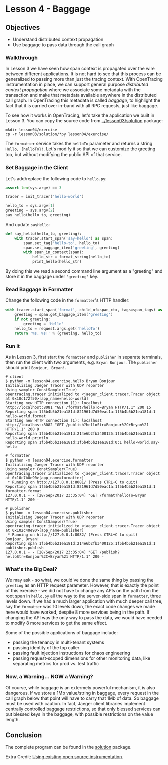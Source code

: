 # Lesson 4 - Baggage

## Objectives

* Understand distributed context propagation
* Use baggage to pass data through the call graph

### Walkthrough

In Lesson 3 we have seen how span context is propagated over the wire between different applications.
It is not hard to see that this process can be generalized to passing more than just the tracing context.
With OpenTracing instrumentation in place, we can support general purpose _distributed context propagation_
where we associate some metadata with the transaction and make that metadata available anywhere in the
distributed call graph. In OpenTracing this metadata is called _baggage_, to highlight the fact that
it is carried over in-band with all RPC requests, just like baggage.

To see how it works in OpenTracing, let's take the application we built in Lesson 3. You can copy the source
code from [../lesson03/solution](../lesson03/solution) package:

```
mkdir lesson04/exercise
cp -r lesson03/solution/*py lesson04/exercise/
```

The `formatter` service takes the `helloTo` parameter and returns a string `Hello, {helloTo}!`. Let's modify
it so that we can customize the greeting too, but without modifying the public API of that service.

### Set Baggage in the Client

Let's add/replace the following code to `hello.py`:

```python
assert len(sys.argv) == 3

tracer = init_tracer('hello-world')

hello_to = sys.argv[1]
greeting = sys.argv[2]
say_hello(hello_to, greeting)
```

And update `sayHello`:

```python
def say_hello(hello_to, greeting):
    with tracer.start_span('say-hello') as span:
        span.set_tag('hello-to', hello_to)
        span.set_baggage_item('greeting', greeting)
        with span_in_context(span):
            hello_str = format_string(hello_to)
            print_hello(hello_str)
```

By doing this we read a second command line argument as a "greeting" and store it in the baggage under `'greeting'` key.

### Read Baggage in Formatter

Change the following code in the `formatter`'s HTTP handler:

```python
with tracer.start_span('format', child_of=span_ctx, tags=span_tags) as span:
    greeting = span.get_baggage_item('greeting')
    if not greeting:
        greeting = 'Hello'
    hello_to = request.args.get('helloTo')
    return '%s, %s!' % (greeting, hello_to)
```

### Run it

As in Lesson 3, first start the `formatter` and `publisher` in separate terminals, then run the client
with two arguments, e.g. `Bryan Bonjour`. The `publisher` should print `Bonjour, Bryan!`.

```
# client
$ python -m lesson04.exercise.hello Bryan Bonjour
Initializing Jaeger Tracer with UDP reporter
Using sampler ConstSampler(True)
opentracing.tracer initialized to <jaeger_client.tracer.Tracer object at 0x10c172f50>[app_name=hello-world]
Starting new HTTP connection (1): localhost
http://localhost:8081 "GET /format?helloTo=Bryan HTTP/1.1" 200 15
Reporting span 1f5b4b5b21ea181d:821961d7d50eac1a:1f5b4b5b21ea181d:1 hello-world.format
Starting new HTTP connection (1): localhost
http://localhost:8082 "GET /publish?helloStr=Bonjour%2C+Bryan%21 HTTP/1.1" 200 9
Reporting span 1f5b4b5b21ea181d:214e6b2fb3400125:1f5b4b5b21ea181d:1 hello-world.println
Reporting span 1f5b4b5b21ea181d:1f5b4b5b21ea181d:0:1 hello-world.say-hello

# formatter
$ python -m lesson04.exercise.formatter
Initializing Jaeger Tracer with UDP reporter
Using sampler ConstSampler(True)
opentracing.tracer initialized to <jaeger_client.tracer.Tracer object at 0x10c7b0e90>[app_name=formatter]
 * Running on http://127.0.0.1:8081/ (Press CTRL+C to quit)
Reporting span 1f5b4b5b21ea181d:821961d7d50eac1a:1f5b4b5b21ea181d:1 formatter.format
127.0.0.1 - - [28/Sep/2017 23:35:04] "GET /format?helloTo=Bryan HTTP/1.1" 200 -

# publisher
$ python -m lesson04.exercise.publisher
Initializing Jaeger Tracer with UDP reporter
Using sampler ConstSampler(True)
opentracing.tracer initialized to <jaeger_client.tracer.Tracer object at 0x102c40e90>[app_name=publisher]
 * Running on http://127.0.0.1:8082/ (Press CTRL+C to quit)
Bonjour, Bryan!
Reporting span 1f5b4b5b21ea181d:214e6b2fb3400125:1f5b4b5b21ea181d:1 publisher.publish
127.0.0.1 - - [28/Sep/2017 23:35:04] "GET /publish?helloStr=Bonjour%2C+Bryan%21 HTTP/1.1" 200 -
```

### What's the Big Deal?

We may ask - so what, we could've done the same thing by passing the `greeting` as an HTTP request parameter.
However, that is exactly the point of this exercise - we did not have to change any APIs on the path from
the root span in `hello.py` all the way to the server-side span in `formatter`, three levels down.
If we had a much larger application with much deeper call tree, say the `formatter` was 10 levels down,
the exact code changes we made here would have worked, despite 8 more services being in the path.
If changing the API was the only way to pass the data, we would have needed to modify 8 more services
to get the same effect.

Some of the possible applications of baggage include:

  * passing the tenancy in multi-tenant systems
  * passing identity of the top caller
  * passing fault injection instructions for chaos engineering
  * passing request-scoped dimensions for other monitoring data, like separating metrics for prod vs. test traffic


### Now, a Warning... NOW a Warning?

Of course, while baggage is an extermely powerful mechanism, it is also dangerous. If we store a 1Mb value/string
in baggage, every request in the call graph below that point will have to carry that 1Mb of data. So baggage
must be used with caution. In fact, Jaeger client libraries implement centrally controlled baggage restrictions,
so that only blessed services can put blessed keys in the baggage, with possible restrictions on the value length.

## Conclusion

The complete program can be found in the [solution](./solution) package.

Extra Credit: [Using existing open source instrumentation](../extracredit).
